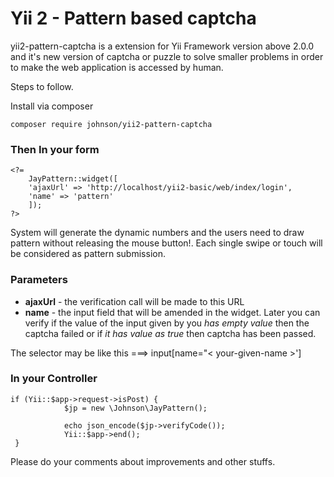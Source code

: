 Yii 2 - Pattern based captcha
=====================

yii2-pattern-captcha is a extension for Yii Framework version above 2.0.0 and it's new version of captcha or puzzle to solve smaller problems in order to make the web application is accessed by human.

Steps to follow.

Install via composer 

`composer require johnson/yii2-pattern-captcha`

### Then In your form
    <?=
		JayPattern::widget([
		'ajaxUrl' => 'http://localhost/yii2-basic/web/index/login',
		'name' => 'pattern'
		]);
	?>
			
System will generate the dynamic numbers and the users need to draw pattern without releasing the mouse button!. Each single swipe or touch will be considered as pattern submission.

### Parameters

- **ajaxUrl** - the verification call will be made to this URL
- **name** - the input field that will be amended in the widget. Later you can verify if the value of the input given by you *has empty value* then the captcha failed or if *it has value as true* then captcha has been passed.

The selector may be like this ===> input[name="< your-given-name >']

### In your Controller

    if (Yii::$app->request->isPost) {
                $jp = new \Johnson\JayPattern();
                
                echo json_encode($jp->verifyCode());
                Yii::$app->end();
     }



Please do your comments about improvements and other stuffs.
